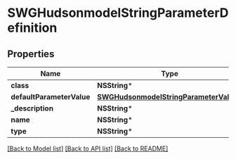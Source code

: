 # SWGHudsonmodelStringParameterDefinition

## Properties
Name | Type | Description | Notes
------------ | ------------- | ------------- | -------------
**class** | **NSString*** |  | [optional] 
**defaultParameterValue** | [**SWGHudsonmodelStringParameterValue***](SWGHudsonmodelStringParameterValue.md) |  | [optional] 
**_description** | **NSString*** |  | [optional] 
**name** | **NSString*** |  | [optional] 
**type** | **NSString*** |  | [optional] 

[[Back to Model list]](../README.md#documentation-for-models) [[Back to API list]](../README.md#documentation-for-api-endpoints) [[Back to README]](../README.md)



